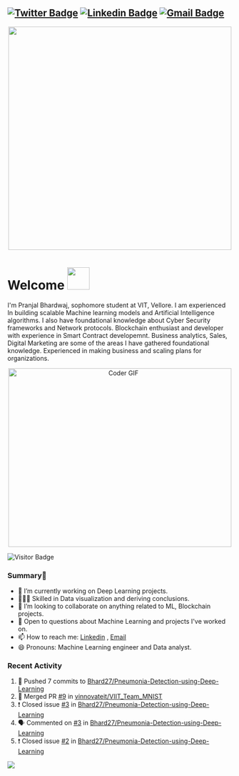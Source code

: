 [![Twitter Badge](https://img.shields.io/badge/-@AwkPranjal-1ca0f1?style=flat-square&labelColor=1ca0f1&logo=twitter&logoColor=white&link=https://twitter.com/PranjalBhard)](https://twitter.com/AwkPranjal) [![Linkedin Badge](https://img.shields.io/badge/-pranjalbhardwaj-blue?style=flat-square&logo=Linkedin&logoColor=white&link=https://www.linkedin.com/in/pranjal-bhardwaj-a85263188/)](https://www.linkedin.com/in/pranjal-bhardwaj-a85263188/)
[![Gmail Badge](https://img.shields.io/badge/-pranjal27bhardwaj@gmail.com-c14438?style=flat-square&logo=Gmail&logoColor=white&link=mailto:pranjal27bhardwaj@gmail.com)](mailto:pranjal27bhardwaj@gmail.com)
---
<p  align="center"><img height="500" src = "https://github.com/Bhard27/Bhard27/blob/master/mee.gif"></p>

# Welcome <img src="https://media.giphy.com/media/mGcNjsfWAjY5AEZNw6/giphy.gif" width="50">
I'm Pranjal Bhardwaj, sophomore student at VIT, Vellore. I am experienced In building scalable Machine learning models and Artificial Intelligence algorithms. I also have foundational knowledge about Cyber Security frameworks and Network protocols. Blockchain enthusiast and developer with experience in Smart Contract developemnt. Business analytics, Sales, Digital Marketing are some of the areas I have gathered foundational knowledge. Experienced in making business and scaling plans for organizations.

<p  align="center"><img src="https://media.giphy.com/media/SWoSkN6DxTszqIKEqv/giphy.gif" alt="Coder GIF" width="500" height="400">

![Visitor Badge](https://visitor-badge.laobi.icu/badge?page_id=Bhard27.Bhard27)

### Summary👋
- 🔭 I’m currently working on Deep Learning projects.
- 👨🏼‍💻 Skilled in Data visualization and deriving conclusions.
- 👯 I’m looking to collaborate on anything related to ML, Blockchain projects.
- 💬 Open to questions about Machine Learning and projects I've worked on.
- 📫 How to reach me: [Linkedin](https://www.linkedin.com/in/pranjal-bhardwaj-a85263188/) , [Email](mailto:pranjal27bhardwaj@gmail.com)
- 😄 Pronouns: Machine Learning engineer and Data analyst.
### Recent Activity
<!--START_SECTION:activity-->
1. 🚀 Pushed 7 commits to [Bhard27/Pneumonia-Detection-using-Deep-Learning](https://github.com/Bhard27/Pneumonia-Detection-using-Deep-Learning)
2. 🎉 Merged PR [#9](https://github.com/vinnovateit/VIIT_Team_MNIST/pull/9) in [vinnovateit/VIIT_Team_MNIST](https://github.com/vinnovateit/VIIT_Team_MNIST)
3. ❗️ Closed issue [#3](https://github.com/Bhard27/Pneumonia-Detection-using-Deep-Learning/issues/3) in [Bhard27/Pneumonia-Detection-using-Deep-Learning](https://github.com/Bhard27/Pneumonia-Detection-using-Deep-Learning)
4. 🗣 Commented on [#3](https://github.com/Bhard27/Pneumonia-Detection-using-Deep-Learning/issues/3) in [Bhard27/Pneumonia-Detection-using-Deep-Learning](https://github.com/Bhard27/Pneumonia-Detection-using-Deep-Learning)
5. ❗️ Closed issue [#2](https://github.com/Bhard27/Pneumonia-Detection-using-Deep-Learning/issues/2) in [Bhard27/Pneumonia-Detection-using-Deep-Learning](https://github.com/Bhard27/Pneumonia-Detection-using-Deep-Learning)
<!--END_SECTION:activity-->

![](https://github-profile-trophy.vercel.app/?username=Bhard27)

